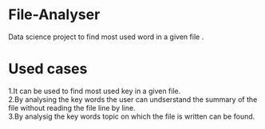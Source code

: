# File-Analyser
Data science project to find most used word in a given file .

# Used cases
 1.It can be used to find most used key in a given file.\
 2.By analysing the key words the user can undserstand the summary of the file without reading the file line by line.\
 3.By analysig the key words topic on which the file is written can be found.
